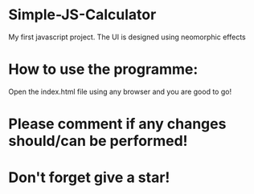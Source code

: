 # Simple-JS-Calculator
My first javascript project.
The UI is designed using neomorphic effects

# How to use the programme:
Open the index.html file using any browser and you are good to go!

# Please comment if any changes should/can be performed!
# Don't forget give a star!
